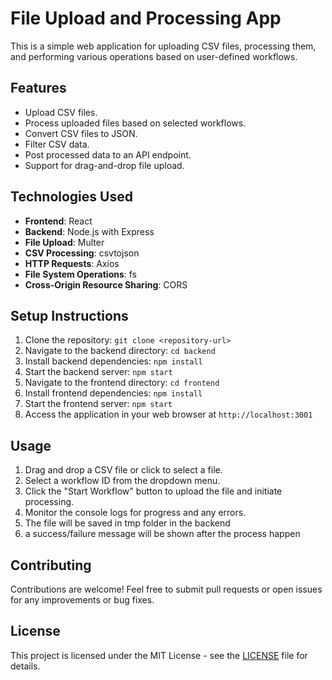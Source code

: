 # File Upload and Processing App

This is a simple web application for uploading CSV files, processing them, and performing various operations based on user-defined workflows.

## Features

- Upload CSV files.
- Process uploaded files based on selected workflows.
- Convert CSV files to JSON.
- Filter CSV data.
- Post processed data to an API endpoint.
- Support for drag-and-drop file upload.

## Technologies Used

- **Frontend**: React
- **Backend**: Node.js with Express
- **File Upload**: Multer
- **CSV Processing**: csvtojson
- **HTTP Requests**: Axios
- **File System Operations**: fs
- **Cross-Origin Resource Sharing**: CORS

## Setup Instructions

1. Clone the repository: `git clone <repository-url>`
2. Navigate to the backend directory: `cd backend`
3. Install backend dependencies: `npm install`
4. Start the backend server: `npm start`
5. Navigate to the frontend directory: `cd frontend`
6. Install frontend dependencies: `npm install`
7. Start the frontend server: `npm start`
8. Access the application in your web browser at `http://localhost:3001`

## Usage

1. Drag and drop a CSV file or click to select a file.
2. Select a workflow ID from the dropdown menu.
3. Click the "Start Workflow" button to upload the file and initiate processing.
4. Monitor the console logs for progress and any errors.
5. The file will be saved in tmp folder in the backend
6. a success/failure message will be shown after the process happen
## Contributing

Contributions are welcome! Feel free to submit pull requests or open issues for any improvements or bug fixes.

## License

This project is licensed under the MIT License - see the [LICENSE](LICENSE) file for details.
